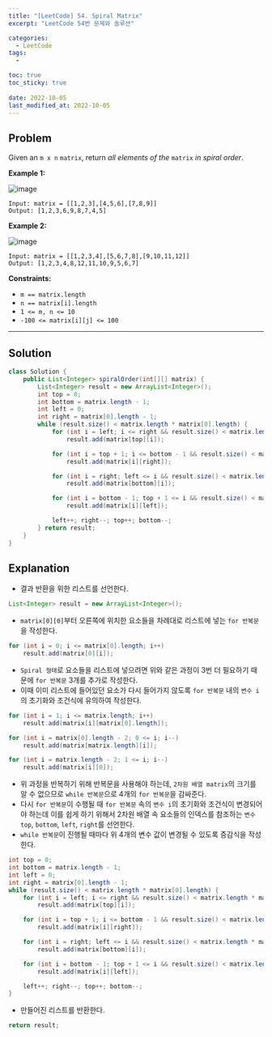 ```yaml
---
title: "[LeetCode] 54. Spiral Matrix"
excerpt: "LeetCode 54번 문제와 솔루션"

categories:
  - LeetCode
tags:
  - 

toc: true
toc_sticky: true
 
date: 2022-10-05
last_modified_at: 2022-10-05
---
```

## **Problem**
Given an `m x n` `matrix`, return *all elements of the* `matrix` *in spiral order*.

**Example 1:**

![image](https://user-images.githubusercontent.com/107045604/194003305-fb1038dc-239b-4708-bf31-1b37db7e2779.png)
```
Input: matrix = [[1,2,3],[4,5,6],[7,8,9]]
Output: [1,2,3,6,9,8,7,4,5]
```
**Example 2:**

![image](https://user-images.githubusercontent.com/107045604/194003319-7d6428ac-bb0e-428a-b1bc-5da90fb06588.png)
```
Input: matrix = [[1,2,3,4],[5,6,7,8],[9,10,11,12]]
Output: [1,2,3,4,8,12,11,10,9,5,6,7]
```
**Constraints:**
- `m == matrix.length`
- `n == matrix[i].length`
- `1 <= m, n <= 10`
- `-100 <= matrix[i][j] <= 100`

---
## **Solution**
```java
class Solution {
    public List<Integer> spiralOrder(int[][] matrix) {
        List<Integer> result = new ArrayList<Integer>();
        int top = 0;
        int bottom = matrix.length - 1;
        int left = 0;
        int right = matrix[0].length - 1;
        while (result.size() < matrix.length * matrix[0].length) {
            for (int i = left; i <= right && result.size() < matrix.length * matrix[0].length; i++)
                result.add(matrix[top][i]);

            for (int i = top + 1; i <= bottom - 1 && result.size() < matrix.length * matrix[0].length; i++)
                result.add(matrix[i][right]);

            for (int i = right; left <= i && result.size() < matrix.length * matrix[0].length; i--)
                result.add(matrix[bottom][i]);

            for (int i = bottom - 1; top + 1 <= i && result.size() < matrix.length * matrix[0].length; i--) 
                result.add(matrix[i][left]);

            left++; right--; top++; bottom--; 
        } return result;
    }
}
```
## **Explanation**
- 결과 반환을 위한 리스트를 선언한다.
```java
List<Integer> result = new ArrayList<Integer>();
```
- `matrix[0][0]`부터 오른쪽에 위치한 요소들을 차례대로 리스트에 넣는 `for 반복문`을 작성한다.
```java
for (int i = 0; i <= matrix[0].length; i++)
    result.add(matrix[0][i]);
```
- `Spiral 형태`로 요소들을 리스트에 넣으려면 위와 같은 과정이 3번 더 필요하기 때문에 `for 반복문` 3개를 추가로 작성한다.
- 이때 이미 리스트에 들어있던 요소가 다시 들어가지 않도록 `for 반복문` 내의 `변수 i`의 초기화와 조건식에 유의하여 작성한다.

```java
for (int i = 1; i <= matrix.length; i++)
    result.add(matrix[i][matrix[0].length]);

for (int i = matrix[0].length - 2; 0 <= i; i--)
    result.add(matrix[matrix.length][i]);

for (int i = matrix.length - 2; 1 <= i; i--) 
    result.add(matrix[i][0]);
```
- 위 과정을 반복하기 위해 반복문을 사용해야 하는데, `2차원 배열 matrix`의 크기를 알 수 없으므로 `while 반복문`으로 4개의 `for 반복문`을 감싸준다.
- 다시 `for 반복문`이 수행될 때 `for 반복문` 속의 `변수 i`의 초기화와 조건식이 변경되어야 하는데 이를 쉽게 하기 위해서 2차원 배열 속 요소들의 인덱스를 참조하는 `변수 top`, `bottom`, `left`, `right`를 선언한다.
- `while 반복문`이 진행될 때마다 위 4개의 변수 값이 변경될 수 있도록 증감식을 작성한다.
```java
int top = 0;
int bottom = matrix.length - 1;
int left = 0;
int right = matrix[0].length - 1;
while (result.size() < matrix.length * matrix[0].length) {
    for (int i = left; i <= right && result.size() < matrix.length * matrix[0].length; i++)
        result.add(matrix[top][i]);

    for (int i = top + 1; i <= bottom - 1 && result.size() < matrix.length * matrix[0].length; i++)
        result.add(matrix[i][right]);

    for (int i = right; left <= i && result.size() < matrix.length * matrix[0].length; i--)
        result.add(matrix[bottom][i]);

    for (int i = bottom - 1; top + 1 <= i && result.size() < matrix.length * matrix[0].length; i--) 
        result.add(matrix[i][left]);

    left++; right--; top++; bottom--; 
}
```
- 만들어진 리스트를 반환한다.
```java
return result;
```